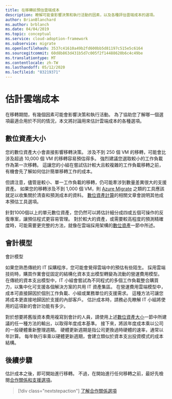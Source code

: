 ```yaml
---
title: 在移轉前預估雲端成本
description: 瞭解可能會影響決策和執行活動的因素，以及各種評估雲端成本的選項。
author: BrianBlanchard
ms.author: brblanch
ms.date: 04/04/2019
ms.topic: conceptual
ms.service: cloud-adoption-framework
ms.subservice: migrate
ms.openlocfilehash: 3537c41610a49b2fd600bb5d81197c515e5c6164
ms.sourcegitcommit: 60d8b863d431b5d7c005f2f14488620b6c4c49be
ms.translationtype: MT
ms.contentlocale: zh-TW
ms.lasthandoff: 05/12/2020
ms.locfileid: "83219371"
---
```

# <a name="estimate-cloud-costs"></a>估計雲端成本

在移轉期間，有幾個因素可能會影響決策和執行活動。 為了協助您了解哪一個選項最適合用於不同的情況，本文將討論用來估計雲端成本的各種選項。

## <a name="digital-estate-size"></a>數位資產大小

您的數位資產大小會直接影響移轉決策。 涉及不到 250 個 VM 的移轉，可能會比涉及超過 10,000 個 VM 的移轉容易預估得多。 強烈建議您選取較小的工作負載作為第一次移轉。 這讓您的小組在嘗試估計較大且較複雜的工作負載移轉之前，有機會先了解如何估計簡單移轉工作的成本。

但請注意，儘管是較小、單一工作負載的移轉，仍可能牽涉到數量差異很大的支援資產。 如果您的移轉涉及不到 1,000 個 VM，則 [Azure Migrate](https://docs.microsoft.com/azure/migrate/migrate-services-overview) 之類的工具應該就足以收集關於清查和預測成本的資料。 [數位資產計算](../../../digital-estate/calculate.md)的相關文章會說明其他成本預估工具選項。

針對1000個以上的單元數位資產，您仍然可以將估計細分成四或五個可操作的反復專案，讓預估程式更容易管理。 對於較大的資產，或需要較高程度的預測精確度時，可能需要更完整的方法，就像在雲端採用架構的[數位資產](../../../digital-estate/index.md)一節中所述。

## <a name="accounting-models"></a>會計模型

會計模型

如果您熟悉傳統的 IT 採購程序，您可能會覺得雲端中的預估有些陌生。 採用雲端技術時，購買作業會從固定的結構化資本支出模型轉變為流動的營運費用模型。 在傳統的資本支出模型中，IT 小組會嘗試為不同程式的多個工作負載整合購買力，以集中化可支援各個解決方案的共用 IT 資產集區。 在營運費用雲端模型中，成本可直接歸因於個別工作負載、小組或業務單位的支援需求。 這種方法可讓您將成本更直接地歸因於支援的內部客戶。 估計成本時，請務必先瞭解 IT 小組將使用的這項新的會計功能有多少。

對於想要將舊版資本費用複寫到會計的人員，請使用上述[數位資產大小](#digital-estate-size)一節中所建議的任一種方法的輸出，以取得年度成本基準。 接下來，將該年度成本乘以公司的一般硬體重新整理週期。 硬體更新週期是指公司更換過時硬體的速率，通常以年計算。 每年執行率乘以硬體更新週期，會建立類似於資本支出投資模式的成本結構。

## <a name="next-steps"></a>後續步驟

估計成本之後，即可開始進行移轉。 不過，在開始進行任何移轉之前，最好先檢閱[合作關係和支援選項](./partnership-options.md)。

> [!div class="nextstepaction"]
> [了解合作關係選項](./partnership-options.md)
